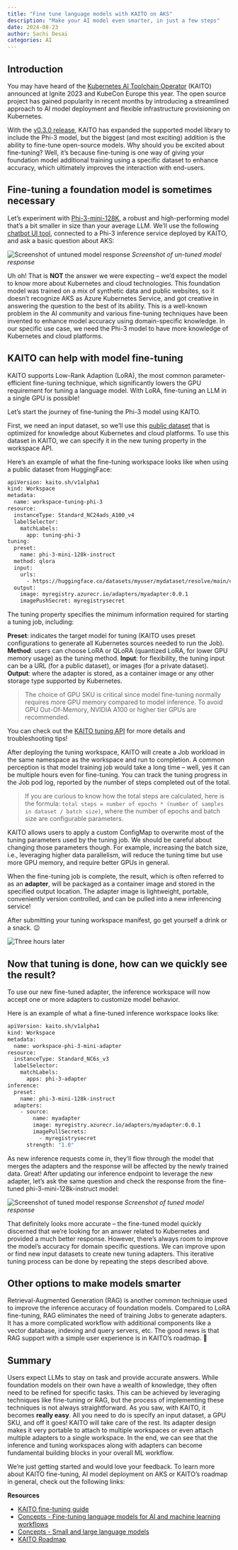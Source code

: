 ```yaml
---
title: "Fine tune language models with KAITO on AKS"
description: "Make your AI model even smarter, in just a few steps"
date: 2024-08-23
author: Sachi Desai
categories: AI
---
```


## Introduction

You may have heard of the [Kubernetes AI Toolchain Operator](https://github.com/Azure/kaito/tree/main) (KAITO) announced at Ignite 2023 and KubeCon Europe this year. The open source project has gained popularity in recent months by introducing a streamlined approach to AI model deployment and flexible infrastructure provisioning on Kubernetes.

With the [v0.3.0 release](https://github.com/Azure/kaito/releases/tag/v0.3.0), KAITO has expanded the supported model library to include the Phi-3 model, but the biggest (and most exciting) addition is the ability to fine-tune open-source models. Why should you be excited about fine-tuning? Well, it’s because fine-tuning is one way of giving your foundation model additional training using a specific dataset to enhance accuracy, which ultimately improves the interaction with end-users.

## Fine-tuning a foundation model is sometimes necessary

Let’s experiment with [Phi-3-mini-128K](https://huggingface.co/microsoft/Phi-3-medium-128k-instruct), a robust and high-performing model that’s a bit smaller in size than your average LLM. We’ll use the following [chatbot UI tool](https://streamlit.io/), connected to a Phi-3 inference service deployed by KAITO, and ask a basic question about AKS:

![Screenshot of untuned model response](/blog/assets/images/kaito_untuned_phi3_response.png)
*Screenshot of un-tuned model response*

Uh oh! That is **NOT** the answer we were expecting – we’d expect the model to know more about Kubernetes and cloud technologies. This foundation model was trained on a mix of synthetic data and public websites, so it doesn’t recognize AKS as Azure Kubernetes Service, and got creative in answering the question to the best of its ability. This is a well-known problem in the AI community and various fine-tuning techniques have been invented to enhance model accuracy using domain-specific knowledge. In our specific use case, we need the Phi-3 model to have more knowledge of Kubernetes and cloud platforms.

## KAITO can help with model fine-tuning

KAITO supports Low-Rank Adaption (LoRA), the most common parameter-efficient fine-tuning technique, which significantly lowers the GPU requirement for tuning a language model. With LoRA, fine-tuning an LLM in a single GPU is possible! 

Let’s start the journey of fine-tuning the Phi-3 model using KAITO.

First, we need an input dataset, so we’ll use this [public dataset](https://huggingface.co/datasets/ishaansehgal99/kubernetes-reformatted-remove-outliers) that is optimized for knowledge about Kubernetes and cloud platforms. To use this dataset in KAITO, we can specify it in the new tuning property in the workspace API. 

Here’s an example of what the fine-tuning workspace looks like when using a public dataset from HuggingFace:
```bash
apiVersion: kaito.sh/v1alpha1
kind: Workspace
metadata:
  name: workspace-tuning-phi-3
resource:
  instanceType: Standard_NC24ads_A100_v4
  labelSelector:
    matchLabels:
      app: tuning-phi-3
tuning:
  preset:
    name: phi-3-mini-128k-instruct
  method: qlora
  input:
    urls:
      - https://huggingface.co/datasets/myuser/mydataset/resolve/main/data/train-00000-of-00001.parquet?download=true
  output:
    image: myregistry.azurecr.io/adapters/myadapter:0.0.1
    imagePushSecret: myregistrysecret
```

The tuning property specifies the minimum information required for starting a tuning job, including:

**Preset**: indicates the target model for tuning (KAITO uses preset configurations to generate all Kubernetes sources needed to run the Job). 
**Method**: users can choose LoRA or QLoRA (quantized LoRA, for lower GPU memory usage) as the tuning method. 
**Input**: for flexibility, the tuning input can be a URL (for a public dataset), or images (for a private dataset).
**Output**: where the adapter is stored, as a container image or any other storage type supported by Kubernetes.

> The choice of GPU SKU is critical since model fine-tuning normally requires more GPU memory compared to model inference. To avoid GPU Out-Of-Memory, NVIDIA A100 or higher tier GPUs are recommended. 

You can check out the [KAITO tuning API](https://github.com/Azure/kaito/tree/main/docs/tuning) for more details and troubleshooting tips!

After deploying the tuning workspace, KAITO will create a Job workload in the same namespace as the workspace and run to completion. A common perception is that model training job would take a long time – well, yes it can be multiple hours even for fine-tuning. You can track the tuning progress in the Job pod log, reported by the number of steps completed out of the total. 

> If you are curious to know how the total steps are calculated, here is the formula: 
> `total steps = number of epochs * (number of samples in dataset / batch size)`, where the number of epochs and batch size are configurable parameters. 

KAITO allows users to apply a custom ConfigMap to overwrite most of the tuning parameters used by the tuning job. We should be careful about changing those parameters though. For example, increasing the batch size, i.e., leveraging higher data parallelism, will reduce the tuning time but use more GPU memory, and require better GPUs in general. 

When the fine-tuning job is complete, the result, which is often referred to as an **adapter**, will be packaged as a container image and stored in the specified output location. The adapter image is lightweight, portable, conveniently version controlled, and can be pulled into a new inferencing service!

After submitting your tuning workspace manifest, go get yourself a drink or a snack. 😉

![Three hours later](/blog/assets/images/three_hours_later_image.png)

## Now that tuning is done, how can we quickly see the result?

To use our new fine-tuned adapter, the inference workspace will now accept one or more adapters to customize model behavior.

Here is an example of what a fine-tuned inference workspace looks like:

```bash
apiVersion: kaito.sh/v1alpha1
kind: Workspace
metadata:
  name: workspace-phi-3-mini-adapter
resource:
  instanceType: Standard_NC6s_v3
  labelSelector:
    matchLabels:
      apps: phi-3-adapter
inference:
  preset:
    name: phi-3-mini-128k-instruct
  adapters:
    - source:
        name: myadapter
        image: myregistry.azurecr.io/adapters/myadapter:0.0.1
        imagePullSecrets:
          - myregistrysecret
      strength: "1.0"
```

As new inference requests come in, they’ll flow through the model that merges the adapters and the response will be affected by the newly trained data. 
Great! After updating our inference endpoint to leverage the new adapter, let’s ask the same question and check the response from the fine-tuned phi-3-mini-128k-instruct model:



![Screenshot of tuned model response](/blog/assets/images/kaito_tuned_phi3_response.png)
*Screenshot of tuned model response*

That definitely looks more accurate – the fine-tuned model quickly discerned that we’re looking for an answer related to Kubernetes and provided a much better response. However, there’s always room to improve the model’s accuracy for domain specific questions. We can improve upon or find new input datasets to create new tuning adapters. This iterative tuning process can be done by repeating the steps described above.

## Other options to make models smarter

Retrieval-Augmented Generation (RAG) is another common technique used to improve the inference accuracy of foundation models. Compared to LoRA fine-tuning, RAG eliminates the need of training Jobs to generate adapters. It has a more complicated workflow with additional components like a vector database, indexing and query servers, etc. The good news is that RAG support with a simple user experience is in KAITO’s roadmap. 🚀

## Summary

Users expect LLMs to stay on task and provide accurate answers. While foundation models on their own have a wealth of knowledge, they often need to be refined for specific tasks. This can be achieved by leveraging techniques like fine-tuning or RAG, but the process of implementing these techniques is not always straightforward. As you saw, with KAITO, it becomes **really easy**. All you need to do is specify an input dataset, a GPU SKU, and off it goes! KAITO will take care of the rest. Its adapter design makes it very portable to attach to multiple workspaces or even attach multiple adapters to a single workspace. In the end, we can see that the inference and tuning workspaces along with adapters can become fundamental building blocks in your overall ML workflow.

We’re just getting started and would love your feedback. To learn more about KAITO fine-tuning, AI model deployment on AKS or KAITO’s roadmap in general, check out the following links:

**Resources**

- [KAITO fine-tuning guide](https://github.com/Azure/kaito/tree/main/docs/tuning)
- [Concepts - Fine-tuning language models for AI and machine learning workflows](https://learn.microsoft.com/azure/aks/concepts-fine-tune-language-models)
- [Concepts - Small and large language models](https://learn.microsoft.com/azure/aks/concepts-ai-ml-language-models)
- [KAITO Roadmap](https://github.com/orgs/Azure/projects/669)
